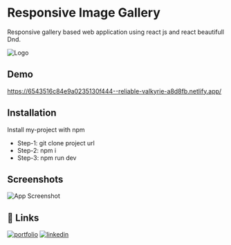 
# Responsive Image Gallery

Responsive gallery based web application using react js and react beautifull Dnd.


![Logo](https://i.ibb.co/PQrGd7k/image-Gallary.png)


## Demo

https://6543516c84e9a0235130f444--reliable-valkyrie-a8d8fb.netlify.app/


## Installation
Install my-project with npm


- Step-1: git clone project url
- Step-2: npm i
- Step-3: npm run dev

    
## Screenshots

![App Screenshot](https://i.ibb.co/r6t6Mvs/Capture.png)


## 🔗 Links
[![portfolio](https://img.shields.io/badge/my_portfolio-000?style=for-the-badge&logo=ko-fi&logoColor=white)](https://nextjs-my-portfolio-electra51.vercel.app/)
[![linkedin](https://img.shields.io/badge/linkedin-0A66C2?style=for-the-badge&logo=linkedin&logoColor=white)](https://www.linkedin.com/in/safayet-nur/)

